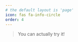 ```yaml
---
# the default layout is 'page'
icon: fas fa-info-circle
order: 4
---
```


> You can actually try it!